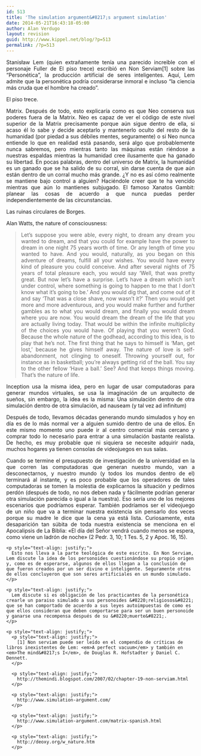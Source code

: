 ```yaml
---
id: 513
title: 'The simulation argument&#8217;s argument simulation'
date: 2014-05-21T16:43:18-05:00
author: Alan Verdugo
layout: revision
guid: http://www.kippel.net/blog/?p=513
permalink: /?p=513
---
```

<p style="text-align: justify;">
  Stanisław Lem (quien extrañamente tenía una parecido increible con el personaje Fuller de El piso trece) escribió en Non Serviam[1] sobre las &#8220;Personética&#8221;, la producción artificial de seres inteligentes. Aquí, Lem admite que la personética podría considerarse inmoral e incluso &#8220;la ciencia más cruda que el hombre ha creado&#8221;.
</p>

<p style="text-align: justify;">
  El piso trece.
</p>

<p style="text-align: justify;">
  Matrix. Después de todo, esto explicaría como es que Neo conserva sus poderes fuera de la Matrix. Neo es capaz de ver el código de este nivel superior de la Matrix precisamente porque aún sigue dentro de ella, si acaso él lo sabe y decide aceptarlo y mantenerlo oculto del resto de la humanidad (por piedad a sus débiles mentes, seguramente) o si Neo nunca entiende lo que en realidad está pasando, será algo que probablemente nunca sabremos, pero mientras tanto las máquinas están riéndose a nuestras espaldas mientras la humanidad cree ilusamente que ha ganado su libertad. En pocas palabras, dentro del universo de Matrix, la humanidad es un ganado que se ha salido de su corral, sin darse cuenta de que aún están dentro de un corral mucho más grande. ¿Y no es así cómo realmente se mantiene bajo control a alguien? Haciéndole creer que te ha vencido mientras que aún lo mantienes subjugado. El famoso Xanatos Gambit: planear las cosas de acuerdo a que nunca puedas perder independientemente de las circunstancias.
</p>

<p style="text-align: justify;">
  Las ruinas circulares de Borges.
</p>

<p style="text-align: justify;">
  Alan Watts, the nature of consciousness:
</p>

> <p style="text-align: justify;">
>   Let&#8217;s suppose you were able, every night, to dream any dream you wanted to dream, and that you could for example have the power to dream in one night 75 years worth of time. Or any length of time you wanted to have. And you would, naturally, as you began on this adventure of dreams, fulfill all your wishes. You would have every kind of pleasure you could conceive. And after several nights of 75 years of total pleasure each, you would say &#8216;Well, that was pretty great. But now let&#8217;s have a surprise. Let&#8217;s have a dream which isn&#8217;t under control, where something is going to happen to me that I don&#8217;t know what it&#8217;s going to be.&#8217; And you would dig that, and come out of it and say &#8216;That was a close shave, now wasn&#8217;t it?&#8217; Then you would get more and more adventurous, and you would make further and further gambles as to what you would dream, and finally you would dream where you are now. You would dream the dream of the life that you are actually living today. That would be within the infinite multiplicity of the choices you would have. Of playing that you weren&#8217;t God. Because the whole nature of the godhead, according to this idea, is to play that he&#8217;s not. The first thing that he says to himself is &#8216;Man, get lost,&#8217; because he gives himself away. The nature of love is self-abandonment, not clinging to oneself. Throwing yourself out, for instance as in basketball; you&#8217;re always getting rid of the ball. You say to the other fellow &#8216;Have a ball.&#8217; See? And that keeps things moving. That&#8217;s the nature of life.
> </p>

<p style="text-align: justify;">
  Inception usa la misma idea, pero en lugar de usar computadoras para generar mundos virtuales, se usa la imaginación de un arquitecto de sueños, sin embargo, la idea es la misma: Una simulación dentro de otra simulación dentro de otra simulación, ad nauseam (y tal vez ad infinitum)
</p>

<p style="text-align: justify;">
  <p style="text-align: justify;">
    Después de todo, llevamos décadas generando mundo simulados y hoy en día es de lo más normal ver a alguien sumido dentro de una de ellos. En este mismo momento uno puede ir al centro comercial más cercano y comprar todo lo necesario para entrar a una simulación bastante realista. De hecho, es muy probable que ni siquiera se necesite adquirir nada, muchos hogares ya tienen consolas de videojuegos en sus salas.
  </p>
  
  <p style="text-align: justify;">
    <p style="text-align: justify;">
      Cuando se termine el presupuesto de investigación de la universidad en la que corren las computadoras que generan nuestro mundo, van a desconectarnos, y nuestro mundo (y todos los mundos dentro de el) terminará al instante, y es poco probable que los operadores de tales computadoras se tomen la molestia de explicarnos la situación y pedirnos perdón (después de todo, no nos deben nada y fácilmente podrían generar otra simulación parecida o igual a la nuestra). Eso sería uno de los mejores escenarios que podríamos esperar. También podríamos ser el videojuego de un niño que va a terminar nuestra existencia sin pensarlo dos veces porque su madre le dice que la cena ya está lista. Curiosamente, esta desaparición tan súbita de toda nuestra existencia se menciona en el Apocalipsis de La Biblia: <span class="destacado">«El día del Señor vendrá cuando menos se espera, como viene un ladrón de noche» (2 Pedr. 3, 10; 1 Tes. 5, 2 y Apoc. 16, 15).<br /> </span>
    </p>
    
    <p style="text-align: justify;">
      Esto nos lleva a la parte teológica de este escrito. En Non Serviam, Lem discute la idea de los personoides cuestionándose su propio origen y, como es de esperarse, algunos de ellos llegan a la conclusión de que fueron creados por un ser divino e inteligente. Seguramente otros de ellos concluyeron que son seres artificiales en un mundo simulado.
    </p>
    
    <p style="text-align: justify;">
      Lem discute si es obligación de los practicantes de la personética crearle un paraiso simulado a sus personoides &#8220;religiosos&#8221; que se han comportado de acuerdo a sus leyes autoimpuestas de como es que ellos consideran que deben comportarse para ser un buen personoide y ganarse una recompensa después de su &#8220;muerte&#8221;.
    </p>
    
    <p style="text-align: justify;">
      <p style="text-align: justify;">
        [1] Non serviam puede ser leído en el compendio de críticas de libros inexistentes de Lem: <em>A perfect vacuum</em> y también en <em>The mind&#8217;s I</em>, de Douglas R. Hofstadter y Daniel C. Dennett.
      </p>
      
      <p style="text-align: justify;">
        http://themindi.blogspot.com/2007/02/chapter-19-non-serviam.html
      </p>
      
      <p style="text-align: justify;">
        http://www.simulation-argument.com/
      </p>
      
      <p style="text-align: justify;">
        http://www.simulation-argument.com/matrix-spanish.html
      </p>
      
      <p style="text-align: justify;">
        http://deoxy.org/w_nature.htm
      </p>